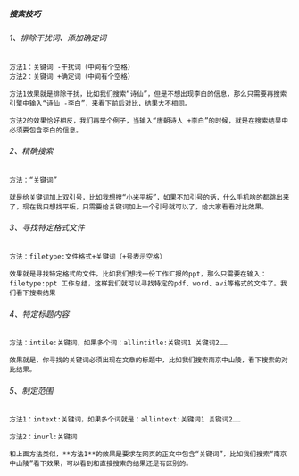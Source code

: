 ##### 搜索技巧

###### 1、排除干扰词、添加确定词

```
方法1：关键词 -干扰词（中间有个空格）
方法2：关键词 +确定词（中间有个空格）

方法1效果就是排除干扰，比如我们搜索“诗仙”，但是不想出现李白的信息，那么只需要再搜索引擎中输入“诗仙 -李白”，来看下前后对比，结果大不相同。

方法2的效果恰好相反，我们再举个例子，当输入“唐朝诗人 +李白”的时候，就是在搜索结果中必须要包含李白的信息。
```

###### 2、精确搜索

```
方法：“关键词”

就是给关键词加上双引号，比如我想搜“小米平板”，如果不加引号的话，什么手机啥的都跳出来了，现在我只想找平板，只需要给关键词加上一个引号就可以了，给大家看看对比效果。
```

###### 3、寻找特定格式文件

```
方法：filetype:文件格式+关键词（+号表示空格）

效果就是寻找特定格式的文件，比如我们想找一份工作汇报的ppt，那么只需要在输入：filetype:ppt 工作总结，这样我们就可以寻找特定的pdf、word、avi等格式的文件了。我们看下搜索结果
```

###### 4、特定标题内容

```
方法：intile:关键词，如果多个词：allintitle:关键词1 关键词2……

效果就是，你寻找的关键词必须出现在文章的标题中，比如我们搜索南京中山陵，看下搜索的对比结果。
```

###### 5、制定范围

```
方法1：intext:关键词，如果多个词就是：allintext:关键词1 关键词2……

方法2：inurl:关键词

和上面方法类似，**方法1**的效果是要求在网页的正文中包含“关键词”，比如我们搜索“南京中山陵”看下效果，可以看到和直接搜索的结果还是有区别的。
```

